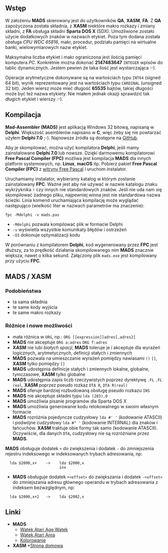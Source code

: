 ## Wstęp

W założeniu **MADS** skierowany jest do użytkowników **QA**, **XASM**, **FA**. Z **QA** zapożyczona została składnia, z **XASM** niektóre makro rozkazy i zmiany składni, z **FA** obsługa składni **Sparta DOS X** (SDX). Umożliwione zostało użycie dodatkowych znaków w nazwach etykiet. Poza tym dodana została obsługa *CPU WDC 65816*, makr, procedur, podziału pamięci na wirtualne banki, wielowymiarowych nazw etykiet.

Maksymalna liczba etykiet i makr ograniczona jest ilością pamięci komputera *PC*. Konkretnie można dokonać **2147483647** `INTEGER` wpisów do tablic dynamicznych. Jestem pewien że taka ilość jest wystarczająca :-).

Operacje arytmetyczne dokonywane są na wartościach typu `INT64` (signed 64 bit), wynik reprezentowany jest na wartościach typu `CARDINAL` (unsigned 32 bit).
Jeden wiersz może mieć długość **65535** bajtów, takiej długości może być też nazwa etykiety. Nie miałem jednak okazji sprawdzić tak długich etykiet i wierszy :-).

## Kompilacja

**Mad-Assembler (MADS)** jest aplikacją Windows 32 bitową, napisaną w **Delphi**. Większość asemblerów napisano w **C**, więc żeby się nie powtarzać użyłem **Delphi 7.0** ;-).  Najnowsze źródła są dostępne na [GitHub](https://github.com/tebe6502/Mad-Assembler).

Aby je skompilować, można użyć kompilatora **Delphi**, jeśli mamy zainstalowane **Delphi 7.0** lub nowsze. Dzięki darmowemu kompilatorowi **Free Pascal Compiler (FPC)** możliwa jest kompilacja **MADS** dla innych platform systemowych, np. **Linux**, **macOS** itp.
Pobierz pakiet **Free Pascal Compiler (FPC)** z [witryny Free Pascal](https://www.freepascal.org/) i uruchom instalator.

Uruchamiamy instalator, wybieramy katalog w którym zostanie zainstalowany **FPC**. Ważne jest aby nie używać w nazwie katalogu znaku wykrzyknika `!` czy innych nie standardowych znaków. Jeśli nie uda nam się skompilować żadnego pliku, najpewniej winna jest nie standardowa nazwa ścieżki. Linia komend uruchamiająca kompilację może wyglądać następująco (wielkość liter w nazwach parametrów ma znaczenie):

```
fpc -Mdelphi -v mads.pas
```

* `-Mdelphi`     pozwala kompilować plik w formacie Delphi
* `-v`           wyświetla wszystkie komunikaty błędów i ostrzeżeń
* `-O3`          dokonuje optymalizacji kodu

W porównaniu z kompilatorem **Delphi**, kod wygenerowany przez **FPC** jest dłuższy, za to prędkość działania skompilowanego nim **MADS** znacznie większa, nawet o kilka sekund. Załączony plik `mads.exe` jest kompilowany przy użyciu **FPC**.

## **MADS** / **XASM**

### Podobieństwa

* ta sama składnia
* te same kody wyjścia
* te same makro rozkazy

### Różnice i nowe możliwości

* mała różnica w `ORG`, np.: `ORG [[expression]]adres[,adres2]`
* **MADS** nie akceptuje `ORG a:adres` `ORG f:adres`
* **XASM** nie lubi *białych spacji*, **MADS** toleruje je i akceptuje dla wyrażeń logicznych, arytmetycznych, definicji stałych i zmiennych
* **MADS** pozwala na umieszczanie wyrażeń pomiędzy nawiasami `()` `[]`, **XASM** tylko pomiędzy `[]`
* **MADS** udostępnia definicje stałych i zmiennych lokalne, globalne, tymczasowe, **XASM** tylko globalne
* **MADS** udostępnia zapis liczb rzeczywistych poprzez dyrektywę `.FL` `.FL real`, **XASM** poprzez pseudo rozkaz `DTA R`, `DTA R(real)`
* **MADS** oferuje bardziej rozbudowaną obsługę pseudo rozkazu `INS`
* **MADS** nie akceptuje składni typu `lda (203),0`
* **MADS** umożliwia pisanie programów dla Sparta DOS X
* **MADS** umożliwia generowanie kodu relokowalnego w swoim własnym formacie
* **MADS** rozróżnia pojedyncze cudzysłowy `lda #' '` (kodowanie ATASCII) i podwójne cudzysłowy `lda #" '` (kodowanie INTERNAL) dla znaków i łańcuchów. **XASM** traktuje obie formy tak samo (kodowanie ATASCII). Oczywiście, dla danych `DTA`, cudzysłowy nie są rozróżniane przez **MADS**.
<!-- TODO
* jeśli użyjemy podczas adresowania wartości znakowej, np.:

```
lda #' '
lda #" "
```

**MADS** będzie rozróżniał apostrof pojedyńczy (kod ATASCII) i apostrof podwójny (kod INTERNAL), **XASM** oba rodzaje apostrofów potraktuje jednakowo (kod ATASCII). Oczywiście dla danych `DTA` apostrofy nie są rozróżniane przez **MADS**.
-->

**MADS** obsługuje dodatek `+` do zwiększenia i dodatek `-` do zmniejszenia rejestru indeksowego w indeksowanych trybach adresowania, np:
<!-- TODO
* w trybach indeksowych znak `+` lub `-` zwiększa lub zmniejsza rejestr, np.:
-->
```
  lda $2000,x+    ->    lda $2000,x
                        inx
```
* **MADS** obsługuje dodatek `+<offset>` do zwiększania i dodatek `-<offset>` do zmniejszania adresu głównego operandu w trybach adresowania z indeksem bezwzględnym, np:
<!-- TODO
* jeśli jednak umieścimy wartość za znakiem `+` lub `-` wówczas zmienimy o tą wartość główny argument (działa tylko w trybie absolutnym indeksowym), np.:
-->
```
  lda $2000,x+2   ->    lda $2002,x
```

## Linki

* **MADS**
   * [Wątek Atari Age Wątek](https://forums.atariage.com/topic/114443-mad-assembler-mads)
   * [Wątek Atari Area](http://www.atari.org.pl/forum/viewtopic.php?id=8450)
   * [Kolorowanie](http://www.atari.org.pl/forum/viewtopic.php?pid=210234)
* **XASM**
    *[Strona domowa](https://github.com/pfusik/xasm)
